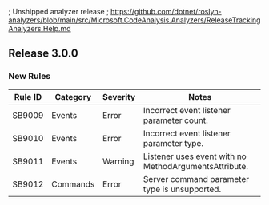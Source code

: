 ﻿; Unshipped analyzer release
; https://github.com/dotnet/roslyn-analyzers/blob/main/src/Microsoft.CodeAnalysis.Analyzers/ReleaseTrackingAnalyzers.Help.md

## Release 3.0.0

### New Rules

Rule ID | Category | Severity | Notes
--------|----------|----------|-------
SB9009 | Events | Error | Incorrect event listener parameter count.
SB9010 | Events | Error | Incorrect event listener parameter type.
SB9011 | Events | Warning | Listener uses event with no MethodArgumentsAttribute.
SB9012 | Commands | Error | Server command parameter type is unsupported.